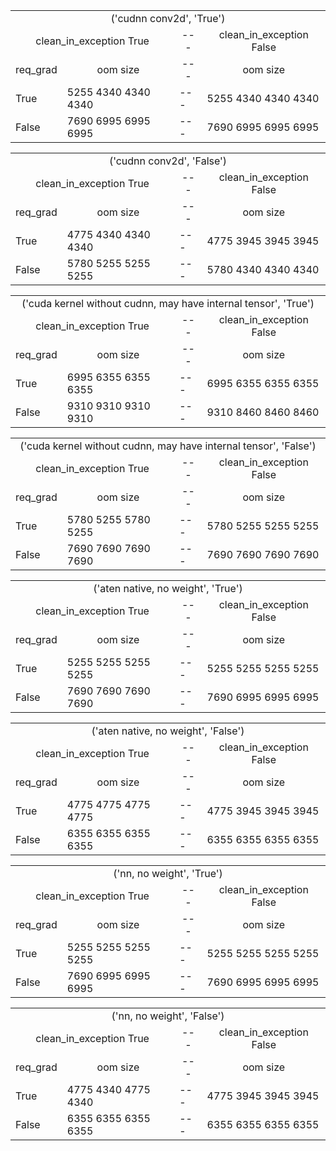 <table>
<tr><td colspan="5" style="text-align: center;"> ('cudnn conv2d', 'True') </td></tr>
<tr><td colspan="2" style="text-align: center;"> clean_in_exception True </td><td style="text-align: center;">---</td><td colspan="1" style="text-align: center;"> clean_in_exception False </td></tr>
<tr><td style="text-align: center;">req_grad</td><td style="text-align: center;">oom size</td><td style="text-align: center;">---</td><td style="text-align: center;">oom size</td></tr>
<tr><td>True</td><td>5255 4340 4340 4340</td><td>---</td><td>5255 4340 4340 4340</td></tr>
<tr><td>False</td><td>7690 6995 6995 6995</td><td>---</td><td>7690 6995 6995 6995</td></tr>
</table>
<table>
<tr><td colspan="5" style="text-align: center;"> ('cudnn conv2d', 'False') </td></tr>
<tr><td colspan="2" style="text-align: center;"> clean_in_exception True </td><td style="text-align: center;">---</td><td colspan="1" style="text-align: center;"> clean_in_exception False </td></tr>
<tr><td style="text-align: center;">req_grad</td><td style="text-align: center;">oom size</td><td style="text-align: center;">---</td><td style="text-align: center;">oom size</td></tr>
<tr><td>True</td><td>4775 4340 4340 4340</td><td>---</td><td>4775 3945 3945 3945</td></tr>
<tr><td>False</td><td>5780 5255 5255 5255</td><td>---</td><td>5780 4340 4340 4340</td></tr>
</table>
<table>
<tr><td colspan="5" style="text-align: center;"> ('cuda kernel without cudnn, may have internal tensor', 'True') </td></tr>
<tr><td colspan="2" style="text-align: center;"> clean_in_exception True </td><td style="text-align: center;">---</td><td colspan="1" style="text-align: center;"> clean_in_exception False </td></tr>
<tr><td style="text-align: center;">req_grad</td><td style="text-align: center;">oom size</td><td style="text-align: center;">---</td><td style="text-align: center;">oom size</td></tr>
<tr><td>True</td><td>6995 6355 6355 6355</td><td>---</td><td>6995 6355 6355 6355</td></tr>
<tr><td>False</td><td>9310 9310 9310 9310</td><td>---</td><td>9310 8460 8460 8460</td></tr>
</table>
<table>
<tr><td colspan="5" style="text-align: center;"> ('cuda kernel without cudnn, may have internal tensor', 'False') </td></tr>
<tr><td colspan="2" style="text-align: center;"> clean_in_exception True </td><td style="text-align: center;">---</td><td colspan="1" style="text-align: center;"> clean_in_exception False </td></tr>
<tr><td style="text-align: center;">req_grad</td><td style="text-align: center;">oom size</td><td style="text-align: center;">---</td><td style="text-align: center;">oom size</td></tr>
<tr><td>True</td><td>5780 5255 5780 5255</td><td>---</td><td>5780 5255 5255 5255</td></tr>
<tr><td>False</td><td>7690 7690 7690 7690</td><td>---</td><td>7690 7690 7690 7690</td></tr>
</table>
<table>
<tr><td colspan="5" style="text-align: center;"> ('aten native, no weight', 'True') </td></tr>
<tr><td colspan="2" style="text-align: center;"> clean_in_exception True </td><td style="text-align: center;">---</td><td colspan="1" style="text-align: center;"> clean_in_exception False </td></tr>
<tr><td style="text-align: center;">req_grad</td><td style="text-align: center;">oom size</td><td style="text-align: center;">---</td><td style="text-align: center;">oom size</td></tr>
<tr><td>True</td><td>5255 5255 5255 5255</td><td>---</td><td>5255 5255 5255 5255</td></tr>
<tr><td>False</td><td>7690 7690 7690 7690</td><td>---</td><td>7690 6995 6995 6995</td></tr>
</table>
<table>
<tr><td colspan="5" style="text-align: center;"> ('aten native, no weight', 'False') </td></tr>
<tr><td colspan="2" style="text-align: center;"> clean_in_exception True </td><td style="text-align: center;">---</td><td colspan="1" style="text-align: center;"> clean_in_exception False </td></tr>
<tr><td style="text-align: center;">req_grad</td><td style="text-align: center;">oom size</td><td style="text-align: center;">---</td><td style="text-align: center;">oom size</td></tr>
<tr><td>True</td><td>4775 4775 4775 4775</td><td>---</td><td>4775 3945 3945 3945</td></tr>
<tr><td>False</td><td>6355 6355 6355 6355</td><td>---</td><td>6355 6355 6355 6355</td></tr>
</table>
<table>
<tr><td colspan="5" style="text-align: center;"> ('nn, no weight', 'True') </td></tr>
<tr><td colspan="2" style="text-align: center;"> clean_in_exception True </td><td style="text-align: center;">---</td><td colspan="1" style="text-align: center;"> clean_in_exception False </td></tr>
<tr><td style="text-align: center;">req_grad</td><td style="text-align: center;">oom size</td><td style="text-align: center;">---</td><td style="text-align: center;">oom size</td></tr>
<tr><td>True</td><td>5255 5255 5255 5255</td><td>---</td><td>5255 5255 5255 5255</td></tr>
<tr><td>False</td><td>7690 6995 6995 6995</td><td>---</td><td>7690 6995 6995 6995</td></tr>
</table>
<table>
<tr><td colspan="5" style="text-align: center;"> ('nn, no weight', 'False') </td></tr>
<tr><td colspan="2" style="text-align: center;"> clean_in_exception True </td><td style="text-align: center;">---</td><td colspan="1" style="text-align: center;"> clean_in_exception False </td></tr>
<tr><td style="text-align: center;">req_grad</td><td style="text-align: center;">oom size</td><td style="text-align: center;">---</td><td style="text-align: center;">oom size</td></tr>
<tr><td>True</td><td>4775 4340 4775 4340</td><td>---</td><td>4775 3945 3945 3945</td></tr>
<tr><td>False</td><td>6355 6355 6355 6355</td><td>---</td><td>6355 6355 6355 6355</td></tr>
</table>
